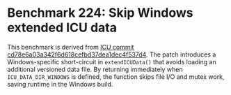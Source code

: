 # Benchmark 224: Skip Windows extended ICU data

This benchmark is derived from [ICU commit cd78e6a03a342f6d618cefbd37dea1dec4f537d4](https://github.com/unicode-org/icu/commit/cd78e6a03a342f6d618cefbd37dea1dec4f537d4).
The patch introduces a Windows-specific short-circuit in `extendICUData()` that
avoids loading an additional versioned data file. By returning immediately when
`ICU_DATA_DIR_WINDOWS` is defined, the function skips file I/O and mutex work,
saving runtime in the Windows build.

